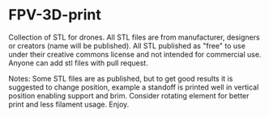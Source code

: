 # FPV-3D-print
Collection of STL for drones. All STL files are from manufacturer, designers
or creators (name will be published). All STL  published as "free" to use under their
creative commons license and not intended for commercial use. 
Anyone can add stl files with pull request. 

Notes:
Some STL files are as published, but to get good results it is suggested to change position, 
example a standoff is printed well in vertical position enabling support and brim.
Consider rotating element for better print and less filament usage. Enjoy.
